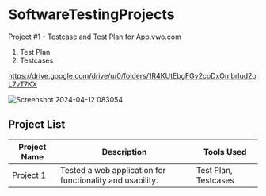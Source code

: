 # SoftwareTestingProjects

Project #1 - Testcase and Test Plan for App.vwo.com
1) Test Plan
2) Testcases

https://drive.google.com/drive/u/0/folders/1R4KUtEbgFGv2coDxOmbrlud2pL7vT7KX

![Screenshot 2024-04-12 083054](https://github.com/Maheshpriyaj/SoftwareTestingProjects/assets/157292561/8af9fef3-71ab-446a-8e81-4ab9d037e17a)


## Project List

| Project Name | Description | Tools Used |
|--------------|-------------|------------|
| Project 1    | Tested a web application for functionality and usability. | Test Plan, Testcases |
